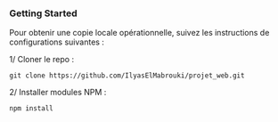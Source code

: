 ### Getting Started
Pour obtenir une copie locale opérationnelle, suivez les instructions de configurations suivantes :


1/ Cloner le repo :
```
git clone https://github.com/IlyasElMabrouki/projet_web.git
```

2/ Installer modules NPM :
```
npm install
```